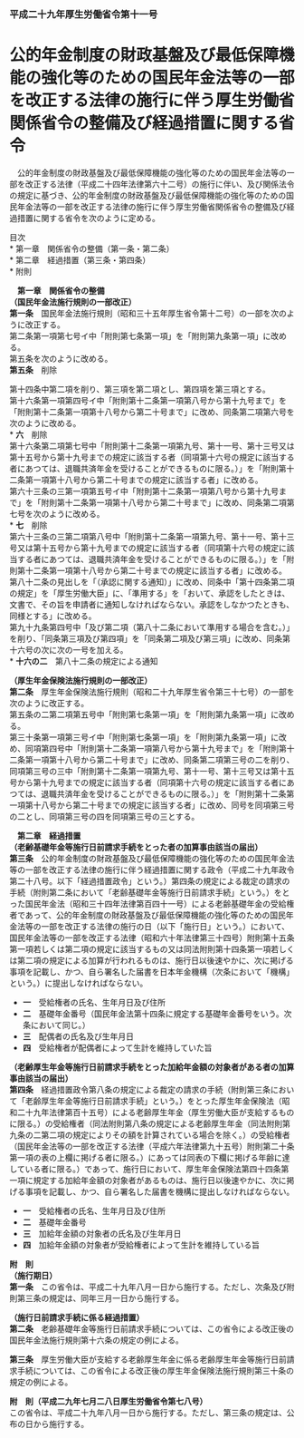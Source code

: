 ### 平成二十九年厚生労働省令第十一号  
# 公的年金制度の財政基盤及び最低保障機能の強化等のための国民年金法等の一部を改正する法律の施行に伴う厚生労働省関係省令の整備及び経過措置に関する省令  
　公的年金制度の財政基盤及び最低保障機能の強化等のための国民年金法等の一部を改正する法律（平成二十四年法律第六十二号）の施行に伴い、及び関係法令の規定に基づき、公的年金制度の財政基盤及び最低保障機能の強化等のための国民年金法等の一部を改正する法律の施行に伴う厚生労働省関係省令の整備及び経過措置に関する省令を次のように定める。  
  
目次  
	* 第一章　関係省令の整備（第一条・第二条）  
	* 第二章　経過措置（第三条・第四条）  
	* 附則  
  
&emsp;**第一章　関係省令の整備**  
**（国民年金法施行規則の一部改正）**  
**第一条**　国民年金法施行規則（昭和三十五年厚生省令第十二号）の一部を次のように改正する。  
第二条第一項第七号イ中「附則第七条第一項」を「附則第九条第一項」に改める。  
第五条を次のように改める。  
**第五条**　削除  
  
第十四条中第二項を削り、第三項を第二項とし、第四項を第三項とする。  
第十六条第一項第四号イ中「附則第十二条第一項第八号から第十九号まで」を「附則第十二条第一項第十八号から第二十号まで」に改め、同条第二項第六号を次のように改める。  
		* **六**　削除  
第十六条第二項第七号中「附則第十二条第一項第九号、第十一号、第十三号又は第十五号から第十九号までの規定に該当する者（同項第十六号の規定に該当する者にあつては、退職共済年金を受けることができるものに限る。）」を「附則第十二条第一項第十八号から第二十号までの規定に該当する者」に改める。  
第六十三条の三第一項第五号イ中「附則第十二条第一項第八号から第十九号まで」を「附則第十二条第一項第十八号から第二十号まで」に改め、同条第二項第七号を次のように改める。  
		* **七**　削除  
第六十三条の三第二項第八号中「附則第十二条第一項第九号、第十一号、第十三号又は第十五号から第十九号までの規定に該当する者（同項第十六号の規定に該当する者にあつては、退職共済年金を受けることができるものに限る。）」を「附則第十二条第一項第十八号から第二十号までの規定に該当する者」に改める。  
第八十二条の見出しを「（承認に関する通知）」に改め、同条中「第十四条第二項の規定」を「厚生労働大臣」に、「準用する」を「おいて、承認をしたときは、文書で、その旨を申請者に通知しなければならない。承認をしなかつたときも、同様とする」に改める。  
第九十九条第四号中「及び第二項（第八十二条において準用する場合を含む。）」を削り、「同条第三項及び第四項」を「同条第二項及び第三項」に改め、同条第十六号の次に次の一号を加える。  
		* **十六の二**　第八十二条の規定による通知  
  
**（厚生年金保険法施行規則の一部改正）**  
**第二条**　厚生年金保険法施行規則（昭和二十九年厚生省令第三十七号）の一部を次のように改正する。  
第五条の二第二項第五号中「附則第七条第一項」を「附則第九条第一項」に改める。  
第三十条第一項第三号イ中「附則第七条第一項」を「附則第九条第一項」に改め、同項第四号中「附則第十二条第一項第八号から第十九号まで」を「附則第十二条第一項第十八号から第二十号まで」に改め、同条第二項第三号の二を削り、同項第三号の三中「附則第十二条第一項第九号、第十一号、第十三号又は第十五号から第十九号までの規定に該当する者（同項第十六号の規定に該当する者にあつては、退職共済年金を受けることができるものに限る。）」を「附則第十二条第一項第十八号から第二十号までの規定に該当する者」に改め、同号を同項第三号の二とし、同項第三号の四を同項第三号の三とする。  
  
&emsp;**第二章　経過措置**  
**（老齢基礎年金等施行日前請求手続をとった者の加算事由該当の届出）**  
**第三条**　公的年金制度の財政基盤及び最低保障機能の強化等のための国民年金法等の一部を改正する法律の施行に伴う経過措置に関する政令（平成二十九年政令第二十八号。以下「経過措置政令」という。）第四条の規定による裁定の請求の手続（附則第二条において「老齢基礎年金等施行日前請求手続」という。）をとった国民年金法（昭和三十四年法律第百四十一号）による老齢基礎年金の受給権者であって、公的年金制度の財政基盤及び最低保障機能の強化等のための国民年金法等の一部を改正する法律の施行の日（以下「施行日」という。）において、国民年金法等の一部を改正する法律（昭和六十年法律第三十四号）附則第十五条第一項若しくは第二項の規定に該当するもの又は同法附則第十四条第一項若しくは第二項の規定による加算が行われるものは、施行日以後速やかに、次に掲げる事項を記載し、かつ、自ら署名した届書を日本年金機構（次条において「機構」という。）に提出しなければならない。  
* **一**　受給権者の氏名、生年月日及び住所  
* **二**　基礎年金番号（国民年金法第十四条に規定する基礎年金番号をいう。次条において同じ。）  
* **三**　配偶者の氏名及び生年月日  
* **四**　受給権者が配偶者によって生計を維持していた旨  
  
**（老齢厚生年金等施行日前請求手続をとった加給年金額の対象者がある者の加算事由該当の届出）**  
**第四条**　経過措置政令第八条の規定による裁定の請求の手続（附則第三条において「老齢厚生年金等施行日前請求手続」という。）をとった厚生年金保険法（昭和二十九年法律第百十五号）による老齢厚生年金（厚生労働大臣が支給するものに限る。）の受給権者（同法附則第八条の規定による老齢厚生年金（同法附則第九条の二第二項の規定によりその額を計算されている場合を除く。）の受給権者（国民年金法等の一部を改正する法律（平成六年法律第九十五号）附則第二十条第一項の表の上欄に掲げる者に限る。）にあっては同表の下欄に掲げる年齢に達している者に限る。）であって、施行日において、厚生年金保険法第四十四条第一項に規定する加給年金額の対象者があるものは、施行日以後速やかに、次に掲げる事項を記載し、かつ、自ら署名した届書を機構に提出しなければならない。  
* **一**　受給権者の氏名、生年月日及び住所  
* **二**　基礎年金番号  
* **三**　加給年金額の対象者の氏名及び生年月日  
* **四**　加給年金額の対象者が受給権者によって生計を維持している旨  
  
**附　則**  
**（施行期日）**  
**第一条**　この省令は、平成二十九年八月一日から施行する。ただし、次条及び附則第三条の規定は、同年三月一日から施行する。  
  
**（施行日前請求手続に係る経過措置）**  
**第二条**　老齢基礎年金等施行日前請求手続については、この省令による改正後の国民年金法施行規則第十六条の規定の例による。  
  
**第三条**　厚生労働大臣が支給する老齢厚生年金に係る老齢厚生年金等施行日前請求手続については、この省令による改正後の厚生年金保険法施行規則第三十条の規定の例による。  
  
**附　則（平成二九年七月二八日厚生労働省令第七八号）**  
この省令は、平成二十九年八月一日から施行する。ただし、第三条の規定は、公布の日から施行する。  
  
